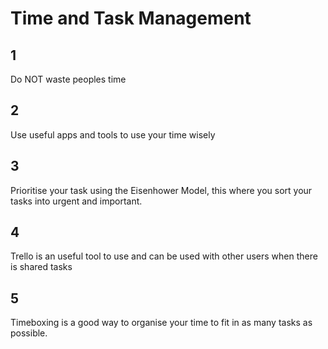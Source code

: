 # Time and Task Management

## 1
Do NOT waste peoples time

## 2
Use useful apps and tools to use your time wisely

## 3
Prioritise your task using the Eisenhower Model, this where you sort your tasks into urgent and important.

## 4
Trello is an useful tool to use and can be used with other users when there is shared tasks

## 5
Timeboxing is a good way to organise your time to fit in as many tasks as possible.
